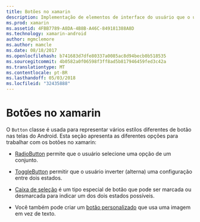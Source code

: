 ```yaml
---
title: Botões no xamarin
description: Implementação de elementos de interface do usuário que o usuário toca para executar uma ação
ms.prod: xamarin
ms.assetid: 4FBB7789-A8DA-4B8B-A46C-849181388A8D
ms.technology: xamarin-android
author: mgmclemore
ms.author: mamcle
ms.date: 08/18/2017
ms.openlocfilehash: b741683d7dfe80337a0085ac8d94becb0b518535
ms.sourcegitcommit: 4b0582a0f06598f3ff8ad5b817946459fed3c42a
ms.translationtype: MT
ms.contentlocale: pt-BR
ms.lasthandoff: 05/03/2018
ms.locfileid: "32435888"
---
```

# <a name="buttons-in-xamarinandroid"></a>Botões no xamarin

O `Button` classe é usada para representar vários estilos diferentes de botão nas telas do Android. Esta seção apresenta as diferentes opções para trabalhar com os botões no xamarin:

-   [RadioButton](~/android/user-interface/controls/buttons/radio-button.md) permite que o usuário selecione uma opção de um conjunto.

-   [ToggleButton](~/android/user-interface/controls/buttons/toggle-button.md) permitir que o usuário inverter (alterna) uma configuração entre dois estados.

-   [Caixa de seleção](~/android/user-interface/controls/buttons/check-box.md) é um tipo especial de botão que pode ser marcada ou desmarcada para indicar um dos dois estados possíveis.

-   Você também pode criar um [botão personalizado](~/android/user-interface/controls/buttons/custom-button.md) que usa uma imagem em vez de texto.

